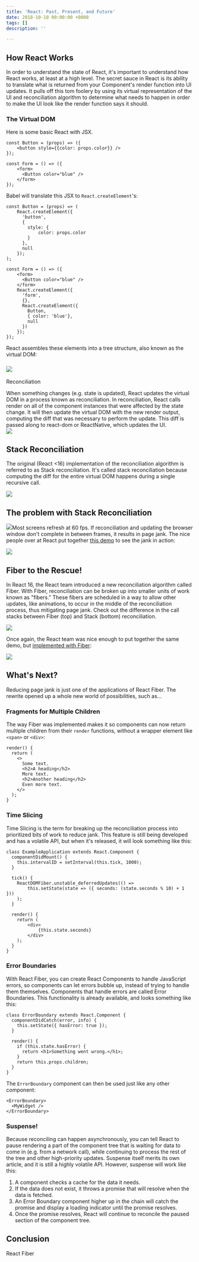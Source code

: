 ```yaml
---
title: 'React: Past, Present, and Future'
date: 2018-10-10 00:00:00 +0000
tags: []
description: ''

---
```

## How React Works

In order to understand the state of React, it's important to understand how React works, at least at a high level. The secret sauce in React is its ability to translate what is returned from your Component's render function into UI updates. It pulls off this tom foolery by using its virtual representation of the UI and reconciliation algorithm to determine what needs to happen in order to make the UI look like the render function says it should.

### The Virtual DOM

Here is some basic React with JSX.

    const Button = (props) => ({
    	<button style={{color: props.color}} />
    });
    
    const Form = () => ({
    	<form>
          <Button color="blue" />
        </form>
    });

Babel will translate this JSX to `React.createElement`'s:

    const Button = (props) => (
    	React.createElement({
          'button',
          {
            style: {
            	color: props.color
            }
          },
          null
        });
    );
    
    const Form = () => ({
    	<form>
          <Button color="blue" />
        </form>
        React.createElement({
          'form',
          {},
          React.createElement({
          	Button,
            { color: 'blue'},
            null
          })
        });
    });

React assembles these elements into a tree structure, also known as the virtual DOM:

### ![](https://llimllib.github.io/pymag-trees/images/figure4.png)  
Reconciliation

When something changes (e.g. state is updated), React updates the virtual DOM in a process known as reconciliation. In reconciliation, React calls render on all of the component instances that were affected by the state change. It will then update the virtual DOM with the new render output, computing the diff that was necessary to perform the update. This diff is passed along to react-dom or ReactNative, which updates the UI.  
![](https://sg.fiverrcdn.com/photo2s/113265529/original/eb477fc04ea08437021fe754ece30bdbdb6bfc3b.png?1529521868)

## Stack Reconciliation

The original (React <16) implementation of the reconciliation algorithm is referred to as Stack reconciliation. It's called stack reconciliation because computing the diff for the entire virtual DOM happens during a single recursive call.

![](https://marmelab.com/images/blog/react-slider-poll/profiling.png)

## The problem with Stack Reconciliation

![](https://developers.google.com/web/updates/images/inside-browser/part3/pagejank2.png)Most screens refresh at 60 fps. If reconciliation and updating the browser window don't complete in between frames, it results in page jank. The nice people over at React put together [this demo](https://claudiopro.github.io/react-fiber-vs-stack-demo/stack.html) to see the jank in action:

![](/uploads/jank.gif)

## Fiber to the Rescue!

In React 16, the React team introduced a new reconciliation algorithm called Fiber. With Fiber, reconciliation can be broken up into smaller units of work known as "fibers." These fibers are scheduled in a way to allow other updates, like animations, to occur in the middle of the reconciliation process, thus mitigating page jank. Check out the difference in the call stacks between Fiber (top) and Stack (bottom) reconciliation.

![](https://s3.eu-west-2.amazonaws.com/websitegiamir/triangles-demo-with-time-slicing.png)

Once again, the React team was nice enough to put together the same demo, but [implemented with Fiber](https://claudiopro.github.io/react-fiber-vs-stack-demo/fiber.html):

![](/uploads/fiber.gif)

## What's Next?

Reducing page jank is just one of the applications of React Fiber. The rewrite opened up a whole new world of possibilities, such as...

### Fragments for Multiple Children

The way Fiber was implemented makes it so components can now return multiple children from their `render` functions, without a wrapper element like `<span>` or `<div>`:

    render() {
      return (
        <>
          Some text.
          <h2>A heading</h2>
          More text.
          <h2>Another heading</h2>
          Even more text.
        </>
      );
    }

### Time Slicing

Time Slicing is the term for breaking up the reconciliation process into prioritized bits of work to reduce jank. This feature is still being developed and has a volatile API, but when it's released, it will look something like this:

    class ExampleApplication extends React.Component {
      componentDidMount() {
      	this.intervalID = setInterval(this.tick, 1000);
      }
    
      tick() {
      	ReactDOMFiber.unstable_deferredUpdates(() =>
      		this.setState(state => ({ seconds: (state.seconds % 10) + 1 }))
      	);
      }
    
      render() {
      	return (
      		<div>
      			{this.state.seconds}
      		</div>
      	);
      }
    }

### Error Boundaries

With React Fiber, you can create React Components to handle JavaScript errors, so components can let errors bubble up, instead of trying to handle them themselves. Components that handle errors are called Error Boundaries. This functionality is already available, and looks something like this:

    class ErrorBoundary extends React.Component {
      componentDidCatch(error, info) {
        this.setState({ hasError: true });
      }
    
      render() {
        if (this.state.hasError) {
          return <h1>Something went wrong.</h1>;
        }
        return this.props.children;
      }
    }

The `ErrorBoundary` component can then be used just like any other component:

    <ErrorBoundary>
      <MyWidget />
    </ErrorBoundary>

### Suspense!

Because reconciling can happen asynchronously, you can tell React to pause rendering a part of the component tree that is waiting for data to come in (e.g. from a network call), while continuing to process the rest of the tree and other high-priority updates. Suspense itself merits its own article, and it is still a highly volatile API. However, suspense will work like this:

1. A component checks a cache for the data it needs.
2. If the data does not exist, it throws a promise that will resolve when the data is fetched.
3. An Error Boundary component higher up in the chain will catch the promise and display a loading indicator until the promise resolves.
4. Once the promise resolves, React will continue to reconcile the paused section of the component tree.

## Conclusion

React Fiber 